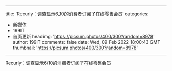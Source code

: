 
---
title: 'Recurly：调查显示6_10的消费者订阅了在线零售会员'
categories: 
 - 新媒体
 - 199IT
 - 首页更新
headimg: 'https://picsum.photos/400/300?random=8978'
author: 199IT
comments: false
date: Wed, 09 Feb 2022 18:00:43 GMT
thumbnail: 'https://picsum.photos/400/300?random=8978'
---

<div>   
Recurly：调查显示6/10的消费者订阅了在线零售会员  
</div>
            
